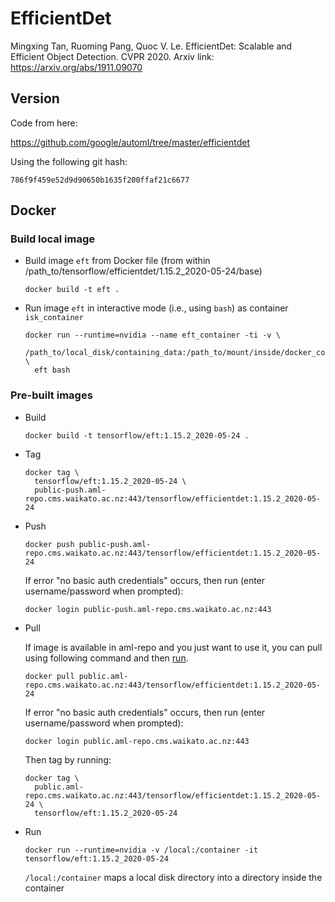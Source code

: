 # EfficientDet

Mingxing Tan, Ruoming Pang, Quoc V. Le. EfficientDet: Scalable and Efficient Object Detection. CVPR 2020. 
Arxiv link: https://arxiv.org/abs/1911.09070

## Version

Code from here:

https://github.com/google/automl/tree/master/efficientdet

Using the following git hash:

```
786f9f459e52d9d90650b1635f200ffaf21c6677
```

## Docker

### Build local image

* Build image `eft` from Docker file (from within /path_to/tensorflow/efficientdet/1.15.2_2020-05-24/base)

  ```commandline
  docker build -t eft .
  ```
  
* Run image `eft` in interactive mode (i.e., using `bash`) as container `isk_container`

  ```commandline
  docker run --runtime=nvidia --name eft_container -ti -v \
    /path_to/local_disk/containing_data:/path_to/mount/inside/docker_container \
    eft bash
  ```

### Pre-built images

* Build

  ```commandline
  docker build -t tensorflow/eft:1.15.2_2020-05-24 .
  ```
  
* Tag

  ```commandline
  docker tag \
    tensorflow/eft:1.15.2_2020-05-24 \
    public-push.aml-repo.cms.waikato.ac.nz:443/tensorflow/efficientdet:1.15.2_2020-05-24
  ```
  
* Push

  ```commandline
  docker push public-push.aml-repo.cms.waikato.ac.nz:443/tensorflow/efficientdet:1.15.2_2020-05-24
  ```
  If error "no basic auth credentials" occurs, then run (enter username/password when prompted):
  
  ```commandline
  docker login public-push.aml-repo.cms.waikato.ac.nz:443
  ```
  
* Pull

  If image is available in aml-repo and you just want to use it, you can pull using following command and then [run](#run).

  ```commandline
  docker pull public.aml-repo.cms.waikato.ac.nz:443/tensorflow/efficientdet:1.15.2_2020-05-24
  ```
  If error "no basic auth credentials" occurs, then run (enter username/password when prompted):
  
  ```commandline
  docker login public.aml-repo.cms.waikato.ac.nz:443
  ```
  Then tag by running:
  
  ```commandline
  docker tag \
    public.aml-repo.cms.waikato.ac.nz:443/tensorflow/efficientdet:1.15.2_2020-05-24 \
    tensorflow/eft:1.15.2_2020-05-24
  ```
  
* <a name="run">Run</a>

  ```commandline
  docker run --runtime=nvidia -v /local:/container -it tensorflow/eft:1.15.2_2020-05-24
  ```
  `/local:/container` maps a local disk directory into a directory inside the container
